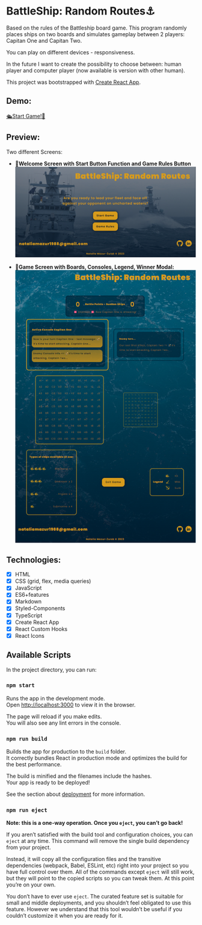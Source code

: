 # BattleShip: Random Routes⚓

Based on the rules of the Battleship board game. This program randomly places ships on two boards and simulates gameplay between 2 players: Capitan One and Capitan Two.

You can play on different devices - responsiveness.

In the future I want to create the possibility to choose between: human player and computer player (now available is version with other human).

This project was bootstrapped with [Create React App](https://github.com/facebook/create-react-app).

## Demo:

[🛳️Start Game!🚢](https://maxnatalia.github.io/battleship-random-routes/)

## Preview:

Two different Screens:

- 📌**Welcome Screen with Start Button Function and Game Rules Button**
  ![welcome.png](welcome.png)

- 📌**Game Screen with Boards, Consoles, Legend, Winner Modal:**
  ![gameBoard.png](gameBoard.png)

## Technologies:

- [x] HTML
- [x] CSS (grid, flex, media queries)
- [x] JavaScript
- [x] ES6+features
- [x] Markdown
- [x] Styled-Components
- [x] TypeScript
- [x] Create React App
- [x] React Custom Hooks
- [x] React Icons

## Available Scripts

In the project directory, you can run:

### `npm start`

Runs the app in the development mode.\
Open [http://localhost:3000](http://localhost:3000) to view it in the browser.

The page will reload if you make edits.\
You will also see any lint errors in the console.

### `npm run build`

Builds the app for production to the `build` folder.\
It correctly bundles React in production mode and optimizes the build for the best performance.

The build is minified and the filenames include the hashes.\
Your app is ready to be deployed!

See the section about [deployment](https://facebook.github.io/create-react-app/docs/deployment) for more information.

### `npm run eject`

**Note: this is a one-way operation. Once you `eject`, you can’t go back!**

If you aren’t satisfied with the build tool and configuration choices, you can `eject` at any time. This command will remove the single build dependency from your project.

Instead, it will copy all the configuration files and the transitive dependencies (webpack, Babel, ESLint, etc) right into your project so you have full control over them. All of the commands except `eject` will still work, but they will point to the copied scripts so you can tweak them. At this point you’re on your own.

You don’t have to ever use `eject`. The curated feature set is suitable for small and middle deployments, and you shouldn’t feel obligated to use this feature. However we understand that this tool wouldn’t be useful if you couldn’t customize it when you are ready for it.
